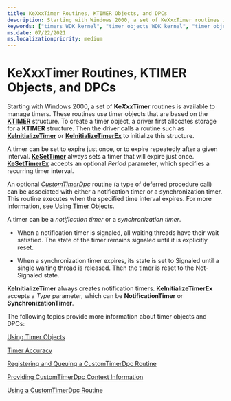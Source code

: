 ```yaml
---
title: KeXxxTimer Routines, KTIMER Objects, and DPCs
description: Starting with Windows 2000, a set of KeXxxTimer routines is available to manage timers.
keywords: ["timers WDK kernel", "timer objects WDK kernel", "timer objects WDK kernel , about timer objects", "deferred procedure calls WDK kernel", "DPCs WDK kernel", "kernel dispatcher objects WDK , timer objects", "dispatcher objects WDK kernel , timer objects", "notification timers WDK kernel", "synchronization timers WDK kernel", "KTIMER", "KeXxxTimer routines", "KeInitializeTimer", "KeInitializeTimerEx", "KeSetTimer", "KeSetTimerEx", "CustomTimerDpc", "timeout intervals WDK kernel"]
ms.date: 07/22/2021
ms.localizationpriority: medium
---
```


# KeXxxTimer Routines, KTIMER Objects, and DPCs

Starting with Windows 2000, a set of **Ke*Xxx*Timer** routines is available to manage timers. These routines use timer objects that are based on the [**KTIMER**](./eprocess.md) structure. To create a timer object, a driver first allocates storage for a **KTIMER** structure. Then the driver calls a routine such as [**KeInitializeTimer**](/windows-hardware/drivers/ddi/wdm/nf-wdm-keinitializetimer) or [**KeInitializeTimerEx**](/windows-hardware/drivers/ddi/wdm/nf-wdm-keinitializetimerex) to initialize this structure.

A timer can be set to expire just once, or to expire repeatedly after a given interval. [**KeSetTimer**](/windows-hardware/drivers/ddi/wdm/nf-wdm-kesettimer) always sets a timer that will expire just once. [**KeSetTimerEx**](/windows-hardware/drivers/ddi/wdm/nf-wdm-kesettimerex) accepts an optional *Period* parameter, which specifies a recurring timer interval.

An optional [*CustomTimerDpc*](using-a-customtimerdpc-routine.md) routine (a type of deferred procedure call) can be associated with either a notification timer or a synchronization timer. This routine executes when the specified time interval expires. For more information, see [Using Timer Objects](using-timer-objects.md).

A timer can be a *notification timer* or a *synchronization timer*.

- When a notification timer is signaled, all waiting threads have their wait satisfied. The state of the timer remains signaled until it is explicitly reset.

- When a synchronization timer expires, its state is set to Signaled until a single waiting thread is released. Then the timer is reset to the Not-Signaled state.

**KeInitializeTimer** always creates notification timers. **KeInitializeTimerEx** accepts a *Type* parameter, which can be **NotificationTimer** or **SynchronizationTimer**.

The following topics provide more information about timer objects and DPCs:

[Using Timer Objects](using-timer-objects.md)

[Timer Accuracy](timer-accuracy.md)

[Registering and Queuing a CustomTimerDpc Routine](registering-and-queuing-a-customtimerdpc-routine.md)

[Providing CustomTimerDpc Context Information](providing-customtimerdpc-context-information.md)

[Using a CustomTimerDpc Routine](using-a-customtimerdpc-routine.md)
